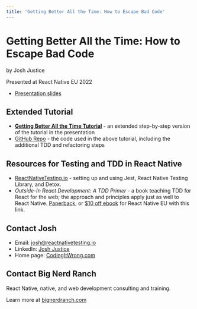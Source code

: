 ```yaml
---
title: 'Getting Better All the Time: How to Escape Bad Code'
---
```


# Getting Better All the Time: How to Escape Bad Code

by Josh Justice

Presented at React Native EU 2022

- [Presentation slides](https://www.slideshare.net/JoshJustice1/getting-better-all-the-time-how-to-escape-bad-code)

## Extended Tutorial

- [**Getting Better All the Time Tutorial**](/gettingbetter/tutorial) - an extended step-by-step version of the tutorial in the presentation
- [GitHub Repo](https://github.com/CodingItWrong/getting-better-expo) - the code used in the above tutorial, including the additional TDD and refactoring steps

## Resources for Testing and TDD in React Native

- [ReactNativeTesting.io](/) - setting up and using Jest, React Native Testing Library, and Detox.
- _Outside-In React Development: A TDD Primer_ - a book teaching TDD for React for the web; the approach and principles apply just as well to React Native. [Paperback](https://www.amazon.com/dp/B0BBQ18DTL), or [$10 off ebook](https://leanpub.com/outside-in-react-development/c/gettingbetter) for React Native EU with this link.

## Contact Josh

- Email: [josh@reactnativetesting.io](mailto:josh@reactnativetesting.io)
- LinkedIn: [Josh Justice](https://www.linkedin.com/in/jjustice/)
- Home page: [CodingItWrong.com](https://codingitwrong.com)

## Contact Big Nerd Ranch

React Native, native, and web development consulting and training.

Learn more at [bignerdranch.com](https://bignerdranch.com/)
